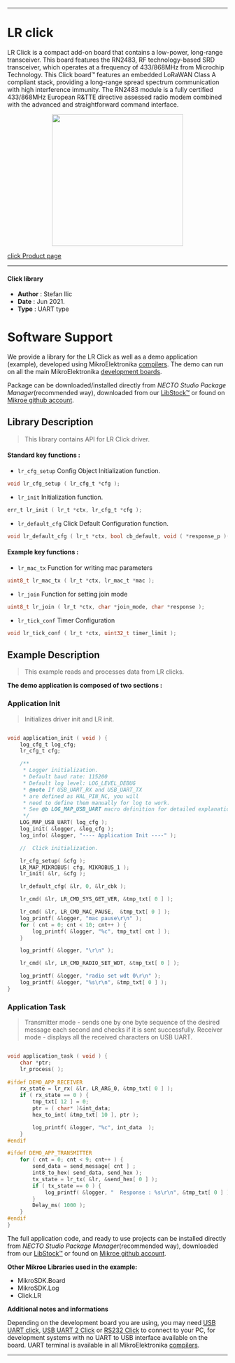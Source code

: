 
---
# LR click

LR Click is a compact add-on board that contains a low-power, long-range transceiver. This board features the RN2483, RF technology-based SRD transceiver, which operates at a frequency of 433/868MHz from Microchip Technology. This Click board™ features an embedded LoRaWAN Class A compliant stack, providing a long-range spread spectrum communication with high interference immunity. The RN2483 module is a fully certified 433/868MHz European R&TTE directive assessed radio modem combined with the advanced and straightforward command interface.

<p align="center">
  <img src="https://download.mikroe.com/images/click_for_ide/lr_click.png" height=300px>
</p>

[click Product page](https://www.mikroe.com/lr-click)

---


#### Click library

- **Author**        : Stefan Ilic
- **Date**          : Jun 2021.
- **Type**          : UART type


# Software Support

We provide a library for the LR Click
as well as a demo application (example), developed using MikroElektronika
[compilers](https://www.mikroe.com/necto-studio).
The demo can run on all the main MikroElektronika [development boards](https://www.mikroe.com/development-boards).

Package can be downloaded/installed directly from *NECTO Studio Package Manager*(recommended way), downloaded from our [LibStock&trade;](https://libstock.mikroe.com) or found on [Mikroe github account](https://github.com/MikroElektronika/mikrosdk_click_v2/tree/master/clicks).

## Library Description

> This library contains API for LR Click driver.

#### Standard key functions :

- `lr_cfg_setup` Config Object Initialization function.
```c
void lr_cfg_setup ( lr_cfg_t *cfg );
```

- `lr_init` Initialization function.
```c
err_t lr_init ( lr_t *ctx, lr_cfg_t *cfg );
```

- `lr_default_cfg` Click Default Configuration function.
```c
void lr_default_cfg ( lr_t *ctx, bool cb_default, void ( *response_p )( char *response ) );
```

#### Example key functions :

- `lr_mac_tx` Function for writing mac parameters
```c
uint8_t lr_mac_tx ( lr_t *ctx, lr_mac_t *mac );
```

- `lr_join` Function for setting join mode
```c
uint8_t lr_join ( lr_t *ctx, char *join_mode, char *response );
```

- `lr_tick_conf` Timer Configuration
```c
void lr_tick_conf ( lr_t *ctx, uint32_t timer_limit );
```

## Example Description

> This example reads and processes data from LR clicks.

**The demo application is composed of two sections :**

### Application Init

> Initializes driver init and LR init.

```c

void application_init ( void ) {
    log_cfg_t log_cfg;
    lr_cfg_t cfg;

    /** 
     * Logger initialization.
     * Default baud rate: 115200
     * Default log level: LOG_LEVEL_DEBUG
     * @note If USB_UART_RX and USB_UART_TX 
     * are defined as HAL_PIN_NC, you will 
     * need to define them manually for log to work. 
     * See @b LOG_MAP_USB_UART macro definition for detailed explanation.
     */
    LOG_MAP_USB_UART( log_cfg );
    log_init( &logger, &log_cfg );
    log_info( &logger, "---- Application Init ----" );

    //  Click initialization.

    lr_cfg_setup( &cfg );
    LR_MAP_MIKROBUS( cfg, MIKROBUS_1 );
    lr_init( &lr, &cfg );

    lr_default_cfg( &lr, 0, &lr_cbk );

    lr_cmd( &lr, LR_CMD_SYS_GET_VER, &tmp_txt[ 0 ] );

    lr_cmd( &lr, LR_CMD_MAC_PAUSE,  &tmp_txt[ 0 ] );
    log_printf( &logger, "mac pause\r\n" );
    for ( cnt = 0; cnt < 10; cnt++ ) {
        log_printf( &logger, "%c", tmp_txt[ cnt ] );
    }

    log_printf( &logger, "\r\n" );

    lr_cmd( &lr, LR_CMD_RADIO_SET_WDT, &tmp_txt[ 0 ] );

    log_printf( &logger, "radio set wdt 0\r\n" );
    log_printf( &logger, "%s\r\n", &tmp_txt[ 0 ] );
}

```

### Application Task

> Transmitter mode - sends one by one byte sequence of the desired message each second and checks if it is sent successfully. Receiver mode - displays all the received characters on USB UART.

```c

void application_task ( void ) {
    char *ptr;
    lr_process( );
    
#ifdef DEMO_APP_RECEIVER
    rx_state = lr_rx( &lr, LR_ARG_0, &tmp_txt[ 0 ] );
    if ( rx_state == 0 ) {
        tmp_txt[ 12 ] = 0;
        ptr = ( char* )&int_data;
        hex_to_int( &tmp_txt[ 10 ], ptr );

        log_printf( &logger, "%c", int_data  );
    }
#endif

#ifdef DEMO_APP_TRANSMITTER
    for ( cnt = 0; cnt < 9; cnt++ ) {
        send_data = send_message[ cnt ] ;
        int8_to_hex( send_data, send_hex );
        tx_state = lr_tx( &lr, &send_hex[ 0 ] );
        if ( tx_state == 0 ) {
            log_printf( &logger, "  Response : %s\r\n", &tmp_txt[ 0 ] );
        }
        Delay_ms( 1000 );
    }
#endif
}

```


The full application code, and ready to use projects can be installed directly from *NECTO Studio Package Manager*(recommended way), downloaded from our [LibStock&trade;](https://libstock.mikroe.com) or found on [Mikroe github account](https://github.com/MikroElektronika/mikrosdk_click_v2/tree/master/clicks).

**Other Mikroe Libraries used in the example:**

- MikroSDK.Board
- MikroSDK.Log
- Click.LR

**Additional notes and informations**

Depending on the development board you are using, you may need
[USB UART click](https://www.mikroe.com/usb-uart-click),
[USB UART 2 Click](https://www.mikroe.com/usb-uart-2-click) or
[RS232 Click](https://www.mikroe.com/rs232-click) to connect to your PC, for
development systems with no UART to USB interface available on the board. UART
terminal is available in all MikroElektronika
[compilers](https://shop.mikroe.com/compilers).

---
